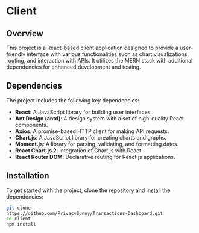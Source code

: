 # Client

## Overview

This project is a React-based client application designed to provide a user-friendly interface with various functionalities such as chart visualizations, routing, and interaction with APIs. It utilizes the MERN stack with additional dependencies for enhanced development and testing.

## Dependencies

The project includes the following key dependencies:

- **React**: A JavaScript library for building user interfaces.
- **Ant Design (antd)**: A design system with a set of high-quality React components.
- **Axios**: A promise-based HTTP client for making API requests.
- **Chart.js**: A JavaScript library for creating charts and graphs.
- **Moment.js**: A library for parsing, validating, and formatting dates.
- **React Chart.js 2**: Integration of Chart.js with React.
- **React Router DOM**: Declarative routing for React.js applications.

## Installation

To get started with the project, clone the repository and install the dependencies:

```bash
git clone 
https://github.com/PrivacySunny/Transactions-Dashboard.git
cd client
npm install

